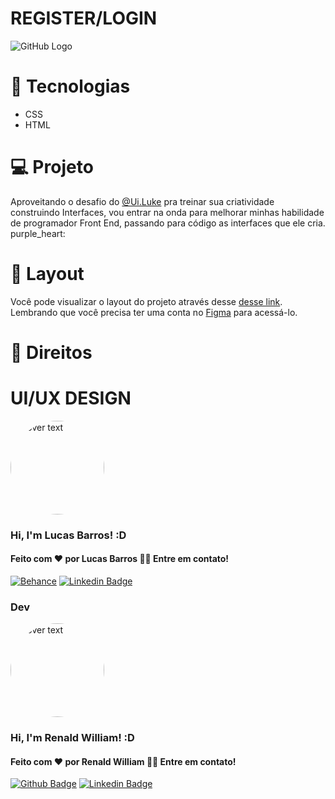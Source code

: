  # REGISTER/LOGIN
![GitHub Logo](https://media-exp1.licdn.com/dms/image/C4D22AQH0Pm-CjwtXew/feedshare-shrink_1280/0/1643159928977?e=1646265600&v=beta&t=PNB_yB9PVJnxsAz9BHmiFCVqx1FC4f_5yXiQPDAfN90)
# :rocket: Tecnologias 
* CSS
* HTML
# :computer: Projeto
Aproveitando o desafio do <a href="https://www.instagram.com/ui.luke/" target="_blank">@Ui.Luke</a> pra treinar sua criatividade construindo Interfaces, vou entrar na
onda para melhorar minhas habilidade de programador Front End, passando para código as interfaces que ele cria.
purple_heart:

# :bookmark: Layout
Você pode visualizar o layout do projeto através desse [desse link](https://www.figma.com/file/HzBogAbLLxKCMAhkW4rPxE/DAILY-UI%2F-001?node-id=0%3A1). Lembrando que você precisa ter uma conta no [Figma](https://www.figma.com) para acessá-lo.

# :memo: Direitos
# UI/UX DESIGN
<p align="">
  <img src="https://scontent-gru2-2.cdninstagram.com/v/t51.2885-19/s150x150/271434036_964265671155713_4827850602129043455_n.jpg?_nc_ht=scontent-gru2-2.cdninstagram.com&_nc_cat=105&_nc_ohc=7ZislIb6yioAX8ay7cN&edm=AId3EpQBAAAA&ccb=7-4&oh=00_AT9OOjAoDlMTz5ZLPVYLos19r_zcpH9siRqpKM4wK9qeGg&oe=61F9167A&_nc_sid=705020" width="150" height="150" title="hover text" style="border-radius:50%">
</p>

### Hi, I'm Lucas Barros! :D

#### Feito com :heart: por Lucas Barros 👋🏽 Entre em contato!

[![Behance](https://img.shields.io/badge/Behance-1769ff?style=for-the-badge&logo=behance&logoColor=white)](https://www.behance.net/lucasbarrosdsgn)
[![Linkedin Badge](https://img.shields.io/badge/-LinkedIn-blue?style=flat-square&logo=Linkedin&logoColor=white&link=https://www.linkedin.com/in/lucasbarrostl/)](https://www.linkedin.com/in/lucasbarrostl/)

### Dev
<p align="">
  <img src="https://avatars.githubusercontent.com/u/55859434?v=4" width="150" height="150" title="hover text" style="border-radius:50%">
</p>

### Hi, I'm Renald William! :D

#### Feito com :heart: por Renald William 👋🏽 Entre em contato!

[![Github Badge](https://img.shields.io/badge/-Github-000?style=flat-square&logo=Github&logoColor=white&link=https://github.com/Renaldwilliam)](https://github.com/Renaldwilliam)
[![Linkedin Badge](https://img.shields.io/badge/-LinkedIn-blue?style=flat-square&logo=Linkedin&logoColor=white&link=https://www.linkedin.com/in/renald-william-faustino-81a4241a6/)](https://www.linkedin.com/in/renald-william-faustino-81a4241a6/)
